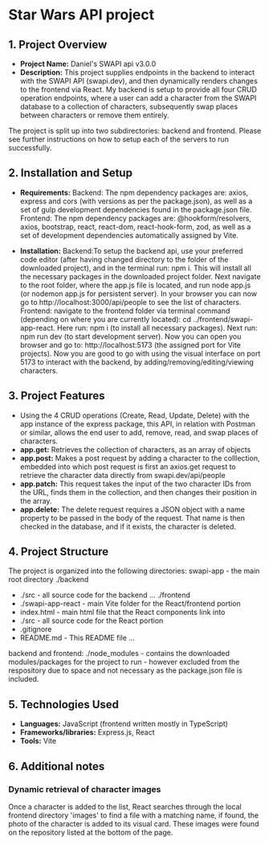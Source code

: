 # Star Wars API project

## 1. Project Overview

- **Project Name:** Daniel's SWAPI api v3.0.0
- **Description:** This project supplies endpoints in the backend to interact with the SWAPI API (swapi.dev), and then dynamically renders changes to the frontend via React. My backend is setup to provide all four CRUD operation endpoints, where a user can add a character from the SWAPI database to a collection of characters, subsequently swap places between characters or remove them entirely.

The project is split up into two subdirectories: backend and frontend. Please see further instructions on how to setup each of the servers to run successfully.

## 2. Installation and Setup

- **Requirements:**
  Backend: The npm dependency packages are:
  axios, express and cors (with versions as per the package.json), as well as a set of gulp development dependencies found in the package.json file.
  Frontend: The npm dependency packages are:
  @hookform/resolvers,
  axios,
  bootstrap,
  react,
  react-dom,
  react-hook-form,
  zod,
  as well as a set of development dependencies automatically assigned by Vite.

- **Installation:**
  Backend:To setup the backend api, use your preferred code editor (after having changed directory to the folder of the downloaded project), and in the terminal run: npm i. This will install all the necessary packages in the downloaded project folder. Next navigate to the root folder, where the app.js file is located, and run node app.js (or nodemon app.js for persistent server). In your browser you can now go to http://localhost:3000/api/people to see the list of characters.
  Frontend: navigate to the frontend folder via terminal command (depending on where you are currently located): cd ../frontend/swapi-app-react. Here run: npm i (to install all necessary packages). Next run: npm run dev (to start development server). Now you can open you browser and go to: http://localhost:5173 (the assigned port for Vite projects). Now you are good to go with using the visual interface on port 5173 to interact with the backend, by adding/removing/editing/viewing characters.

## 3. Project Features

- Using the 4 CRUD operations (Create, Read, Update, Delete) with the app instance of the express package, this API, in relation with Postman or similar, allows the end user to add, remove, read, and swap places of characters.
- **app.get:** Retrieves the collection of characters, as an array of objects
- **app.post:** Makes a post request by adding a character to the colllection, embedded into which post request is first an axios.get request to retrieve the character data directly from swapi.dev/api/people
- **app.patch:** This request takes the input of the two character IDs from the URL, finds them in the collection, and then changes their position in the array.
- **app.delete:** The delete request requires a JSON object with a name property to be passed in the body of the request. That name is then checked in the database, and if it exists, the character is deleted.

## 4. Project Structure

The project is organized into the following directories:
swapi-app - the main root directory
./backend

- ./src - all source code for the backend
  ...
  ./frontend
- ./swapi-app-react - main Vite folder for the React/frontend portion
- index.html - main html file that the React components link into
- ./src - all source code for the React portion
- .gitignore
- README.md - This README file
  ...

backend and frontend:
./node_modules - contains the downloaded modules/packages for the project to run - however excluded from the respository due to space and not necessary as the package.json file is included.

## 5. Technologies Used

- **Languages:** JavaScript (frontend written mostly in TypeScript)
- **Frameworks/libraries:** Express.js, React
- **Tools:** Vite

## 6. Additional notes

### Dynamic retrieval of character images

Once a character is added to the list, React searches through the local frontend directory 'images' to find a file with a matching name, if found, the photo of the character is added to its visual card. These images were found on the repository listed at the bottom of the page.

